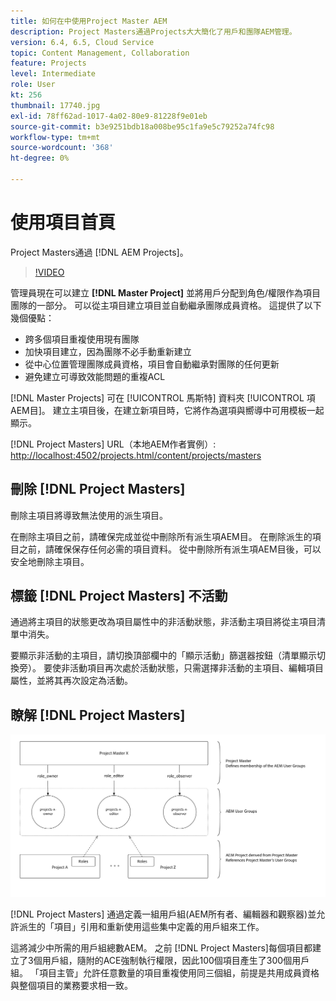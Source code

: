 ```yaml
---
title: 如何在中使用Project Master AEM
description: Project Masters通過Projects大大簡化了用戶和團隊AEM管理。
version: 6.4, 6.5, Cloud Service
topic: Content Management, Collaboration
feature: Projects
level: Intermediate
role: User
kt: 256
thumbnail: 17740.jpg
exl-id: 78ff62ad-1017-4a02-80e9-81228f9e01eb
source-git-commit: b3e9251bdb18a008be95c1fa9e5c79252a74fc98
workflow-type: tm+mt
source-wordcount: '368'
ht-degree: 0%

---
```


# 使用項目首頁

Project Masters通過 [!DNL AEM Projects]。

>[!VIDEO](https://video.tv.adobe.com/v/17740?quality=12&learn=on)

管理員現在可以建立 **[!DNL Master Project]** 並將用戶分配到角色/權限作為項目團隊的一部分。 可以從主項目建立項目並自動繼承團隊成員資格。 這提供了以下幾個優點：

* 跨多個項目重複使用現有團隊
* 加快項目建立，因為團隊不必手動重新建立
* 從中心位置管理團隊成員資格，項目會自動繼承對團隊的任何更新
* 避免建立可導致效能問題的重複ACL

[!DNL Master Projects] 可在 [!UICONTROL 馬斯特] 資料夾 [!UICONTROL 項AEM目]。 建立主項目後，在建立新項目時，它將作為選項與嚮導中可用模板一起顯示。

[!DNL Project Masters] URL（本地AEM作者實例）: [http://localhost:4502/projects.html/content/projects/masters](http://localhost:4502/projects.html/content/projects/masters)

## 刪除 [!DNL Project Masters]

刪除主項目將導致無法使用的派生項目。

在刪除主項目之前，請確保完成並從中刪除所有派生項AEM目。 在刪除派生的項目之前，請確保保存任何必需的項目資料。 從中刪除所有派生項AEM目後，可以安全地刪除主項目。

## 標籤 [!DNL Project Masters] 不活動

通過將主項目的狀態更改為項目屬性中的非活動狀態，非活動主項目將從主項目清單中消失。

要顯示非活動的主項目，請切換頂部欄中的「顯示活動」篩選器按鈕（清單顯示切換旁）。 要使非活動項目再次處於活動狀態，只需選擇非活動的主項目、編輯項目屬性，並將其再次設定為活動。

## 瞭解 [!DNL Project Masters]

![項目主控程式技術視圖](assets/use-project-masters/project-masters-architecture.png)

[!DNL Project Masters] 通過定義一組用戶組(AEM所有者、編輯器和觀察器)並允許派生的「項目」引用和重新使用這些集中定義的用戶組來工作。

這將減少中所需的用戶組總數AEM。 之前 [!DNL Project Masters]每個項目都建立了3個用戶組，隨附的ACE強制執行權限，因此100個項目產生了300個用戶組。 「項目主管」允許任意數量的項目重複使用同三個組，前提是共用成員資格與整個項目的業務要求相一致。
